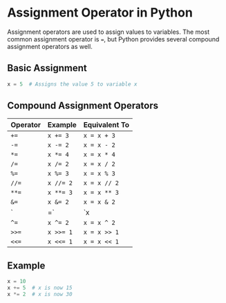 # Assignment Operator in Python

Assignment operators are used to assign values to variables. The most common assignment operator is `=`, but Python provides several compound assignment operators as well.

## Basic Assignment

```python
x = 5  # Assigns the value 5 to variable x
```

## Compound Assignment Operators  

| Operator | Example   | Equivalent To |
|----------|-----------|--------------|
| `+=`     | `x += 3`  | `x = x + 3`  |
| `-=`     | `x -= 2`  | `x = x - 2`  |
| `*=`     | `x *= 4`  | `x = x * 4`  |
| `/=`     | `x /= 2`  | `x = x / 2`  |
| `%=`     | `x %= 3`  | `x = x % 3`  |
| `//=`    | `x //= 2` | `x = x // 2` |
| `**=`    | `x **= 3` | `x = x ** 3` |
| `&=`     | `x &= 2`  | `x = x & 2`  |
| `|=`     | `x |= 2`  | `x = x \| 2` |
| `^=`     | `x ^= 2`  | `x = x ^ 2`  |
| `>>=`    | `x >>= 1` | `x = x >> 1` |
| `<<=`    | `x <<= 1` | `x = x << 1` |

## Example

```python
x = 10
x += 5  # x is now 15
x *= 2  # x is now 30
```